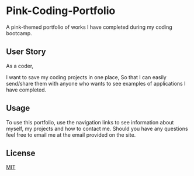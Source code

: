 # Pink-Coding-Portfolio

A pink-themed portfolio of works I have completed during my coding bootcamp.


## User Story
As a coder,

I want to save my coding projects in one place,
 So that I can easily send/share them with anyone who wants to see examples of applications I have completed. 

## Usage
To use this portfolio, use the navigation links to see information about myself, my projects and how to contact me. Should you have any questions feel free to email me at the email provided on the site. 

## License
[MIT](https://choosealicense.com/licenses/mit/)

